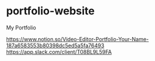 # portfolio-website
My Portfolio


https://www.notion.so/Video-Editor-Portfolio-Your-Name-187a6583553b80398dc5ed5a5fa76493
https://app.slack.com/client/T08BL9L59FA
